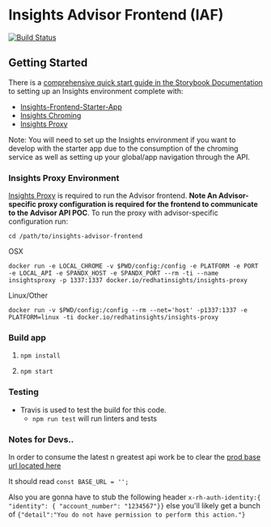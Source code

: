 # Insights Advisor Frontend (IAF)

[![Build Status](https://travis-ci.org/RedHatInsights/insights-advisor-frontend.svg?branch=master)](https://travis-ci.org/RedHatInsights/insights-advisor-frontend)

## Getting Started
There is a [comprehensive quick start guide in the Storybook Documentation](https://github.com/RedHatInsights/insights-frontend-storybook/blob/master/src/docs/welcome/quickStart/DOC.md) to setting up an Insights environment complete with:
- [Insights-Frontend-Starter-App](https://github.com/RedHatInsights/insights-frontend-starter-app)
- [Insights Chroming](https://github.com/RedHatInsights/insights-chrome)
- [Insights Proxy](https://github.com/RedHatInsights/insights-proxy)

Note: You will need to set up the Insights environment if you want to develop with the starter app due to the consumption of the chroming service as well as setting up your global/app navigation through the API.

### Insights Proxy Environment
[Insights Proxy](https://github.com/RedHatInsights/insights-proxy) is required to run the Advisor frontend. **Note An Advisor-specific proxy configuration is required for the frontend to communicate to the Advisor API POC**. To run the proxy with advisor-specific configuration run:
```
cd /path/to/insights-advisor-frontend
```
OSX
```
docker run -e LOCAL_CHROME -v $PWD/config:/config -e PLATFORM -e PORT -e LOCAL_API -e SPANDX_HOST -e SPANDX_PORT --rm -ti --name insightsproxy -p 1337:1337 docker.io/redhatinsights/insights-proxy
```
Linux/Other
```
docker run -v $PWD/config:/config --rm --net='host' -p1337:1337 -e PLATFORM=linux -ti docker.io/redhatinsights/insights-proxy
```
### Build app
1. ```npm install```

2. ```npm start```

### Testing
- Travis is used to test the build for this code.
    - `npm run test` will run linters and tests
    
### Notes for Devs..   
In order to consume the latest n greatest api work be to clear the [prod base url located here](https://github.com/RedHatInsights/insights-advisor-frontend/blob/master/src/AppConstants.js#L10)

It should read `const BASE_URL = '';`

Also you are gonna have to stub the following header `x-rh-auth-identity:{ "identity": { "account_number": "1234567"}}`
else you'll likely get a bunch of `{"detail":"You do not have permission to perform this action."}`

